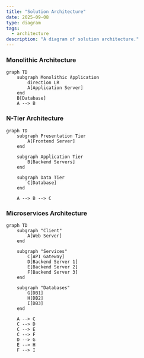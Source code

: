 ```yaml
---
title: "Solution Architecture"
date: 2025-09-08
type: diagram
tags:
  - architecture
description: "A diagram of solution architecture."
---
```


### Monolithic Architecture

```mermaid
graph TD
    subgraph Monolithic Application
        direction LR
        A[Application Server]
    end
    B[Database]
    A --> B
```

### N-Tier Architecture

```mermaid
graph TD
    subgraph Presentation Tier
        A[Frontend Server]
    end

    subgraph Application Tier
        B[Backend Servers]
    end

    subgraph Data Tier
        C[Database]
    end

    A --> B --> C
```

### Microservices Architecture

```mermaid
graph TD
    subgraph "Client"
        A[Web Server]
    end

    subgraph "Services"
        C[API Gateway]
        D[Backend Server 1]
        E[Backend Server 2]
        F[Backend Server 3]
    end

    subgraph "Databases"
        G[DB1]
        H[DB2]
        I[DB3]
    end

    A --> C
    C --> D
    C --> E
    C --> F
    D --> G
    E --> H
    F --> I
```
